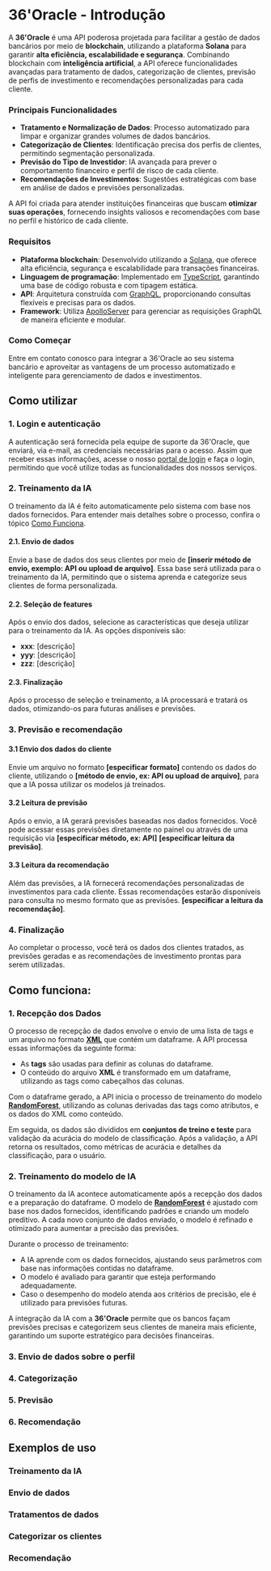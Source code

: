 # 36'Oracle - Introdução

A **36'Oracle** é uma API poderosa projetada para facilitar a gestão de dados bancários por meio de **blockchain**, utilizando a plataforma **Solana** para garantir **alta eficiência, escalabilidade e segurança**. Combinando blockchain com **inteligência artificial**, a API oferece funcionalidades avançadas para tratamento de dados, categorização de clientes, previsão de perfis de investimento e recomendações personalizadas para cada cliente.

### Principais Funcionalidades

- **Tratamento e Normalização de Dados**: Processo automatizado para limpar e organizar grandes volumes de dados bancários.
- **Categorização de Clientes**: Identificação precisa dos perfis de clientes, permitindo segmentação personalizada.
- **Previsão do Tipo de Investidor**: IA avançada para prever o comportamento financeiro e perfil de risco de cada cliente.
- **Recomendações de Investimentos**: Sugestões estratégicas com base em análise de dados e previsões personalizadas.

A API foi criada para atender instituições financeiras que buscam **otimizar suas operações**, fornecendo insights valiosos e recomendações com base no perfil e histórico de cada cliente.

### Requisitos

- **Plataforma blockchain**: Desenvolvido utilizando a [Solana](https://solana.com/), que oferece alta eficiência, segurança e escalabilidade para transações financeiras.
- **Linguagem de programação**: Implementado em [TypeScript](https://www.typescriptlang.org/), garantindo uma base de código robusta e com tipagem estática.
- **API**: Arquitetura construída com [GraphQL](https://graphql.org/), proporcionando consultas flexíveis e precisas para os dados.
- **Framework**: Utiliza [ApolloServer](https://www.apollographql.com/docs/apollo-server/) para gerenciar as requisições GraphQL de maneira eficiente e modular.

### Como Começar

Entre em contato conosco para integrar a 36'Oracle ao seu sistema bancário e aproveitar as vantagens de um processo automatizado e inteligente para gerenciamento de dados e investimentos.

## Como utilizar

### 1. Login e autenticação
A autenticação será fornecida pela equipe de suporte da 36'Oracle, que enviará, via e-mail, as credenciais necessárias para o acesso. Assim que receber essas informações, acesse o nosso [portal de login](www.google.com.br) e faça o login, permitindo que você utilize todas as funcionalidades dos nossos serviços.

### 2. Treinamento da IA
O treinamento da IA é feito automaticamente pelo sistema com base nos dados fornecidos. Para entender mais detalhes sobre o processo, confira o tópico [Como Funciona](#como-funciona).

#### 2.1. Envio de dados
Envie a base de dados dos seus clientes por meio de **[inserir método de envio, exemplo: API ou upload de arquivo]**. Essa base será utilizada para o treinamento da IA, permitindo que o sistema aprenda e categorize seus clientes de forma personalizada.

#### 2.2. Seleção de features
Após o envio dos dados, selecione as características que deseja utilizar para o treinamento da IA. As opções disponíveis são:
- **xxx**: [descrição]
- **yyy**: [descrição]
- **zzz**: [descrição]

#### 2.3. Finalização
Após o processo de seleção e treinamento, a IA processará e tratará os dados, otimizando-os para futuras análises e previsões.

### 3. Previsão e recomendação

#### 3.1 Envio dos dados do cliente
Envie um arquivo no formato **[especificar formato]** contendo os dados do cliente, utilizando o **[método de envio, ex: API ou upload de arquivo]**, para que a IA possa utilizar os modelos já treinados.

#### 3.2 Leitura de previsão
Após o envio, a IA gerará previsões baseadas nos dados fornecidos. Você pode acessar essas previsões diretamente no painel ou através de uma requisição via **[especificar método, ex: API]** **[especificar leitura da previsão]**.


#### 3.3 Leitura da recomendação
Além das previsões, a IA fornecerá recomendações personalizadas de investimentos para cada cliente. Essas recomendações estarão disponíveis para consulta no mesmo formato que as previsões. **[especificar a leitura da recomendação]**.


### 4. Finalização
Ao completar o processo, você terá os dados dos clientes tratados, as previsões geradas e as recomendações de investimento prontas para serem utilizadas.

## Como funciona:

### 1. Recepção dos Dados

O processo de recepção de dados envolve o envio de uma lista de tags e um arquivo no formato **[XML](https://www.w3.org/XML/)** que contém um dataframe. A API processa essas informações da seguinte forma:

- As **tags** são usadas para definir as colunas do dataframe.
- O conteúdo do arquivo **XML** é transformado em um dataframe, utilizando as tags como cabeçalhos das colunas.
  
Com o dataframe gerado, a API inicia o processo de treinamento do modelo **[RandomForest](https://scikit-learn.org/stable/modules/generated/sklearn.ensemble.RandomForestClassifier.html)**, utilizando as colunas derivadas das tags como atributos, e os dados do XML como conteúdo.

Em seguida, os dados são divididos em **conjuntos de treino e teste** para validação da acurácia do modelo de classificação. Após a validação, a API retorna os resultados, como métricas de acurácia e detalhes da classificação, para o usuário.

### 2. Treinamento do modelo de IA

O treinamento da IA acontece automaticamente após a recepção dos dados e a preparação do dataframe. O modelo de **[RandomForest](https://scikit-learn.org/stable/modules/generated/sklearn.ensemble.RandomForestClassifier.html)** é ajustado com base nos dados fornecidos, identificando padrões e criando um modelo preditivo. A cada novo conjunto de dados enviado, o modelo é refinado e otimizado para aumentar a precisão das previsões.

Durante o processo de treinamento:

- A IA aprende com os dados fornecidos, ajustando seus parâmetros com base nas informações contidas no dataframe.
- O modelo é avaliado para garantir que esteja performando adequadamente.
- Caso o desempenho do modelo atenda aos critérios de precisão, ele é utilizado para previsões futuras.

A integração da IA com a **36'Oracle** permite que os bancos façam previsões precisas e categorizem seus clientes de maneira mais eficiente, garantindo um suporte estratégico para decisões financeiras.

  ### 3. Envio de dados sobre o perfil
  
  ### 4. Categorização

  ### 5. Previsão
  
  ### 6. Recomendação 
  
## Exemplos de uso 

  ### Treinamento da IA

  ### Envio de dados

  ### Tratamentos de dados 

  ### Categorizar os clientes 

  ### Recomendação
